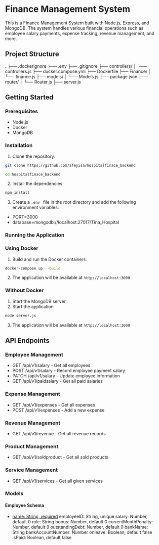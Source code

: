 # Finance Management System

This is a Finance Management System built with Node.js, Express, and MongoDB. The system handles various financial operations such as employee salary payments, expense tracking, revenue management, and more.

## Project Structure
. ├── .dockerignore ├── .env ├── .gitignore ├── controllers/ │ └── controllers.js ├── docker.compose.yml ├── Dockerfile ├── Finance/ │ └── finance.js ├── models/ │ └── Models.js ├── package.json ├── router/ │ └── Router.js ├── server.js

## Getting Started

### Prerequisites

- Node.js
- Docker
- MongoDB

### Installation

1. Clone the repository:

```sh
git clone https://github.com/afeyisa/hospitalfinace_backend
```
```sh
cd hospitalfinace_backend
```
2. Install the dependencies:
```sh
npm install
```
3. Create a ```.env ``` file in the root directory and add the following environment variables:

- PORT=3000
- database=mongodb://localhost:27017/Tina_Hospital

### Running the Application
### Using Docker
1. Build and run the Docker containers:
```sh
docker-compose up --build
```
2. The application will be available at ``` http://localhost:3000 ```

### Without Docker
1. Start the MongoDB server
2. Start the application
```sh
node server.js
```
3. The application will be available at ``` http://localhost:3000 ```


## API Endpoints
### Employee Management
- GET /api/v1/salary - Get all employees
- POST /api/v1/salary - Record  employee payment salary
- PATCH /api/v1/salary - Update employee information
- GET /api/v1/paidsalary - Get all paid salaries

### Expense Management
- GET /api/v1/expenses - Get all expenses
- POST /api/v1/expenses - Add a new expense

### Revenue Management
- GET /api/v1/revenue - Get all revenue records

### Product Management
- GET /api/v1/soldproduct - Get all sold products

### Service Management
- GET /api/v1/services - Get all given services

### Models
#### Employee Schema
- [name: String, required](models/Model.js)
employeeID: String, unique
salary: Number, default 0
role: String
bonus: Number, default 0
currentMonthPenalty: Number, default 0
outstandingDebt: Number, default 0
bankName: String
bankAccountNumber: Number
onleave: Boolean, default false
isPaid: Boolean, default false